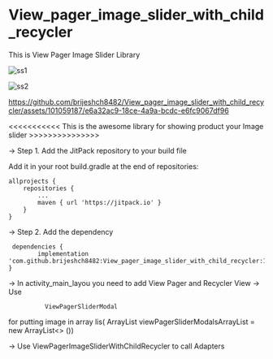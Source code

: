# View_pager_image_slider_with_child_recycler
This is View Pager Image Slider Library


   ![ss1](https://github.com/brijeshch8482/View_pager_image_slider_with_child_recycler/assets/101059187/120cd111-db59-4ec0-913d-8db2d05c6db2)
       
       
   ![ss2](https://github.com/brijeshch8482/View_pager_image_slider_with_child_recycler/assets/101059187/8dd81a64-7278-4e25-8a07-af6a876fc5e3)


   https://github.com/brijeshch8482/View_pager_image_slider_with_child_recycler/assets/101059187/e6a32ac9-18ce-4a9a-bcdc-e6fc9067df96



<<<<<<<<<<<   This is the awesome library for showing product your Image slider >>>>>>>>>>>>>>>

->  Step 1. Add the JitPack repository to your build file

Add it in your root build.gradle at the end of repositories:

    allprojects {
		repositories {
			...
			maven { url 'https://jitpack.io' }
		}
	}
  
  -> Step 2. Add the dependency
  
     dependencies {
	        implementation 'com.github.brijeshch8482:View_pager_image_slider_with_child_recycler:1.0'
	}
  
  -> In activity_main_layou you need to add View Pager and Recycler View
  -> Use 
  
              ViewPagerSliderModal 
	      
	      
  for putting image in array lis( ArrayList<ViewPagerSliderModal> viewPagerSliderModalsArrayList = new ArrayList<> ())
	
	
  -> Use ViewPagerImageSliderWithChildRecycler to call Adapters
  

